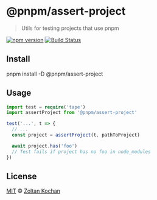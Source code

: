 # @pnpm/assert-project

> Utils for testing projects that use pnpm

[![npm version](https://img.shields.io/npm/v/@pnpm/assert-project.svg)](https://www.npmjs.com/package/@pnpm/assert-project) [![Build Status](https://img.shields.io/travis/pnpm/assert-project/master.svg)](https://travis-ci.org/pnpm/assert-project)

## Install

pnpm install -D @pnpm/assert-project

## Usage

```ts
import test = require('tape')
import assertProject from '@pnpm/assert-project'

test('...', t => {
  // ...
  const project = assertProject(t, pathToProject)

  await project.has('foo')
  // Test fails if project has no foo in node_modules
})
```

## License

[MIT](./LICENSE) © [Zoltan Kochan](https://www.kochan.io/)
